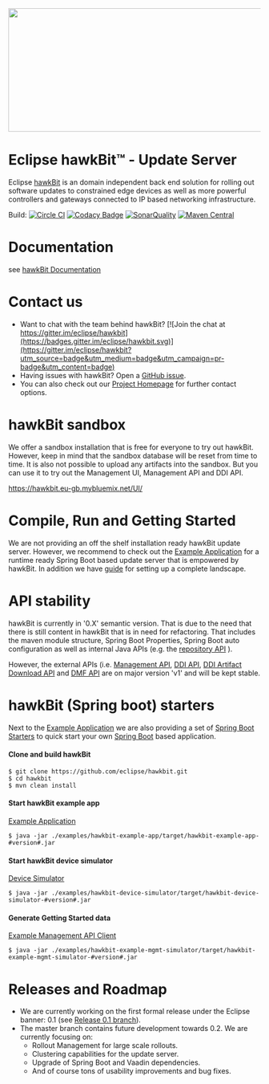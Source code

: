 <img src=hawkbit_logo.png width=533 height=246 />

# Eclipse hawkBit™ - Update Server

Eclipse [hawkBit](https://projects.eclipse.org/projects/iot.hawkbit) is an domain independent back end solution for rolling out software updates to constrained edge devices as well as more powerful controllers and gateways connected to IP based networking infrastructure.

Build: [![Circle CI](https://circleci.com/gh/eclipse/hawkbit.svg?style=shield)](https://circleci.com/gh/eclipse/hawkbit) 
 [![Codacy Badge](https://api.codacy.com/project/badge/Grade/83b1ace1fba94ea2aec93b202b52f39a)](https://www.codacy.com/app/kai-zimmermann/hawkbit?utm_source=github.com&amp;utm_medium=referral&amp;utm_content=eclipse/hawkbit&amp;utm_campaign=Badge_Grade) [![SonarQuality](https://sonar.eu-gb.mybluemix.net/api/badges/gate?key=org.eclipse.hawkbit:hawkbit-parent)](https://sonar.eu-gb.mybluemix.net) [![Maven Central](https://maven-badges.herokuapp.com/maven-central/org.eclipse.hawkbit/hawkbit-parent/badge.svg)](https://maven-badges.herokuapp.com/maven-central/org.eclipse.hawkbit/hawkbit-parent)

# Documentation

see [hawkBit Documentation](https://www.eclipse.org/hawkbit/documentation/overview/introduction.html)

# Contact us

* Want to chat with the team behind hawkBit? [![Join the chat at https://gitter.im/eclipse/hawkbit](https://badges.gitter.im/eclipse/hawkbit.svg)](https://gitter.im/eclipse/hawkbit?utm_source=badge&utm_medium=badge&utm_campaign=pr-badge&utm_content=badge)
* Having issues with hawkBit? Open a [GitHub issue](https://github.com/eclipse/hawkbit/issues).
* You can also check out our [Project Homepage](https://projects.eclipse.org/projects/iot.hawkbit) for further contact options.

# hawkBit sandbox

We offer a sandbox installation that is free for everyone to try out hawkBit. However, keep in mind that the sandbox database will be reset from time to time. It is also not possible to upload any artifacts into the sandbox. But you can use it to try out the Management UI, Management API and DDI API.

https://hawkbit.eu-gb.mybluemix.net/UI/

# Compile, Run and Getting Started

We are not providing an off the shelf installation ready hawkBit update server. However, we recommend to check out the [Example Application](examples/hawkbit-example-app) for a runtime ready Spring Boot based update server that is empowered by hawkBit. In addition we have [guide](https://github.com/eclipse/hawkbit/wiki/Run-hawkBit) for setting up a complete landscape.

# API stability

hawkBit is currently in '0.X' semantic version. That is due to the need that there is still content in hawkBit that is in need for refactoring. That includes the maven module structure, Spring Boot Properties, Spring Boot auto configuration as well as internal Java APIs (e.g. the [repository API](https://github.com/eclipse/hawkbit/issues/197) ).

However, the external APIs (i.e. [Management API](https://github.com/eclipse/hawkbit/tree/master/hawkbit-mgmt-api), [DDI API](https://github.com/eclipse/hawkbit/tree/master/hawkbit-ddi-api), [DDI Artifact Download API](https://github.com/eclipse/hawkbit/tree/master/hawkbit-ddi-dl-api) and [DMF API](https://github.com/eclipse/hawkbit/tree/master/hawkbit-dmf-api) are on major version 'v1' and will be kept stable.

# hawkBit (Spring boot) starters

Next to the [Example Application](examples/hawkbit-example-app) we are also providing a set of [Spring Boot Starters](hawkbit-starters) to quick start your own [Spring Boot](https://projects.spring.io/spring-boot/) based application.

#### Clone and build hawkBit
```
$ git clone https://github.com/eclipse/hawkbit.git
$ cd hawkbit
$ mvn clean install
```
#### Start hawkBit example app
[Example Application](examples/hawkbit-example-app)
```
$ java -jar ./examples/hawkbit-example-app/target/hawkbit-example-app-#version#.jar
```
#### Start hawkBit device simulator
[Device Simulator](examples/hawkbit-device-simulator)
```
$ java -jar ./examples/hawkbit-device-simulator/target/hawkbit-device-simulator-#version#.jar
```
#### Generate Getting Started data
[Example Management API Client](examples/hawkbit-example-mgmt-simulator)
```
$ java -jar ./examples/hawkbit-example-mgmt-simulator/target/hawkbit-example-mgmt-simulator-#version#.jar
```

# Releases and Roadmap

* We are currently working on the first formal release under the Eclipse banner: 0.1 (see [Release 0.1 branch](https://github.com/eclipse/hawkbit/tree/release-train-0.1)).
* The master branch contains future development towards 0.2. We are currently focusing on:
  * Rollout Management for large scale rollouts.
  * Clustering capabilities for the update server.
  * Upgrade of Spring Boot and Vaadin dependencies.
  * And of course tons of usability improvements and bug fixes.